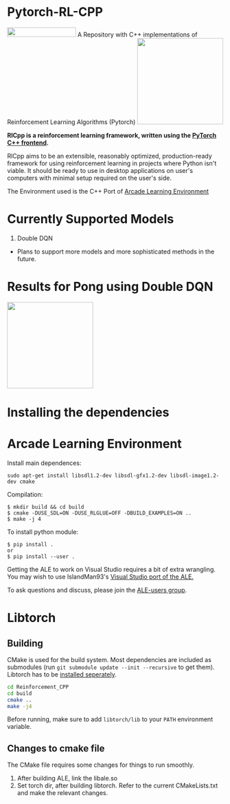 # Pytorch-RL-CPP
<img width="160px" height="22px" href="https://github.com/pytorch/pytorch" src="https://pp.userapi.com/c847120/v847120960/82b4/xGBK9pXAkw8.jpg"> 
A Repository with C++ implementations of Reinforcement Learning Algorithms (Pytorch)
 

<img src="/assets/r_her.gif?raw=true" width="200">

**RlCpp is a reinforcement learning framework, written using the [PyTorch C++ frontend](https://pytorch.org/cppdocs/frontend.html).**

RlCpp aims to be an extensible, reasonably optimized, production-ready framework for using reinforcement learning in projects where Python isn't viable. It should be ready to use in desktop applications on 
user's computers with minimal setup required on the user's side.

The Environment used is the C++ Port of [Arcade Learning Environment](https://github.com/mgbellemare/Arcade-Learning-Environment) 

# Currently Supported Models
1. Double DQN
* Plans to support more models and more sophisticated methods in the future.

# Results for Pong using Double DQN
<img src="/assets/r_her.gif?raw=true" width="200">


# Installing the dependencies

# Arcade Learning Environment

Install main dependences:
```
sudo apt-get install libsdl1.2-dev libsdl-gfx1.2-dev libsdl-image1.2-dev cmake
```

Compilation:

```
$ mkdir build && cd build
$ cmake -DUSE_SDL=ON -DUSE_RLGLUE=OFF -DBUILD_EXAMPLES=ON ..
$ make -j 4
```

To install python module:

```
$ pip install .
or
$ pip install --user .
```

Getting the ALE to work on Visual Studio requires a bit of extra wrangling. You may wish to use IslandMan93's [Visual Studio port of the ALE.](https://github.com/Islandman93/Arcade-Learning-Environment)

To ask questions and discuss, please join the [ALE-users group](https://groups.google.com/forum/#!forum/arcade-learning-environment).

# Libtorch

## Building
CMake is used for the build system. 
Most dependencies are included as submodules (run `git submodule update --init --recursive` to get them).
Libtorch has to be [installed seperately](https://pytorch.org/cppdocs/installing.html).

```bash
cd Reinforcement_CPP
cd build
cmake ..
make -j4
```

Before running, make sure to add `libtorch/lib` to your `PATH` environment variable.

## Changes to cmake file

The CMake file requires some changes for things to run smoothly.
1. After building ALE, link the libale.so
2. Set torch dir, after building libtorch.
Refer to the current CMakeLists.txt and make the relevant changes.





